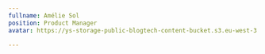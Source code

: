 ```yaml
---
fullname: Amélie Sol
position: Product Manager
avatar: https://ys-storage-public-blogtech-content-bucket.s3.eu-west-3.amazonaws.com/FullSizeRender.jpg

---
```

